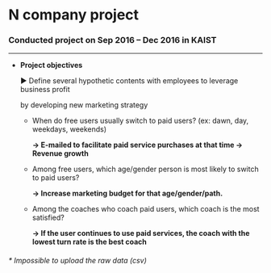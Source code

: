 
# N company project 
### Conducted project on Sep 2016 – Dec 2016 in KAIST
--- 


* **Project objectives**

  ▶ Define several hypothetic contents with employees to leverage business profit 
  
     by developing new marketing strategy

   * When do free users usually switch to paid users? (ex: dawn, day, weekdays, weekends)
        
        **→ E-mailed to facilitate paid service purchases at that time → Revenue growth**

    * Among free users, which age/gender person is most likely to switch to paid users?
     
        **→ Increase marketing budget for that age/gender/path.**

    * Among the coaches who coach paid users, which coach is the most satisfied?
      
        **→ If the user continues to use paid services, the coach with the lowest turn rate is the best coach**


###### * Impossible to upload the raw data (csv)
